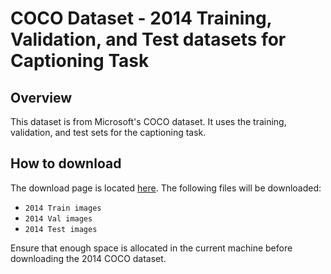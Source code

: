 # COCO Dataset - 2014 Training, Validation, and Test datasets for Captioning Task

## Overview
This dataset is from Microsoft's COCO dataset. It uses the training, validation, and test sets for the captioning task.

## How to download
The download page is located [here](http://cocodataset.org/#download). The following files will be downloaded:
- `2014 Train images`
- `2014 Val images`
- `2014 Test images`

Ensure that enough space is allocated in the current machine before downloading the 2014 COCO dataset.
